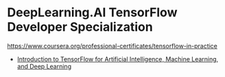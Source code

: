 # DeepLearning.AI TensorFlow Developer Specialization
https://www.coursera.org/professional-certificates/tensorflow-in-practice

* [Introduction to TensorFlow for Artificial Intelligence, Machine Learning, and Deep Learning](https://www.coursera.org/learn/introduction-tensorflow)
